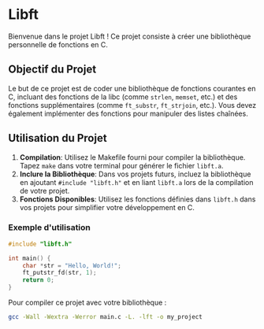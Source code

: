 # Libft

Bienvenue dans le projet Libft ! Ce projet consiste à créer une bibliothèque personnelle de fonctions en C.

## Objectif du Projet

Le but de ce projet est de coder une bibliothèque de fonctions courantes en C, incluant des fonctions de la libc (comme `strlen`, `memset`, etc.) et des fonctions supplémentaires (comme `ft_substr`, `ft_strjoin`, etc.). Vous devez également implémenter des fonctions pour manipuler des listes chaînées.

## Utilisation du Projet

1. **Compilation**: Utilisez le Makefile fourni pour compiler la bibliothèque. Tapez `make` dans votre terminal pour générer le fichier `libft.a`.
2. **Inclure la Bibliothèque**: Dans vos projets futurs, incluez la bibliothèque en ajoutant `#include "libft.h"` et en liant `libft.a` lors de la compilation de votre projet.
3. **Fonctions Disponibles**: Utilisez les fonctions définies dans `libft.h` dans vos projets pour simplifier votre développement en C.

### Exemple d'utilisation

```c
#include "libft.h"

int main() {
    char *str = "Hello, World!";
    ft_putstr_fd(str, 1);
    return 0;
}
```

Pour compiler ce projet avec votre bibliothèque :

```sh
gcc -Wall -Wextra -Werror main.c -L. -lft -o my_project
```
